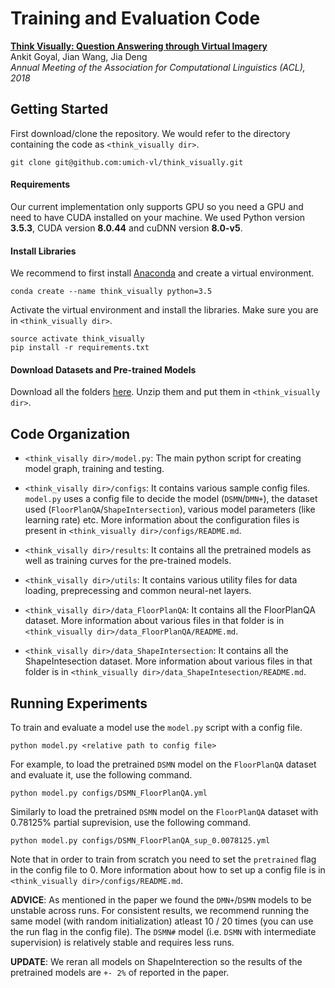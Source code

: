 # Training and Evaluation Code 

[**Think Visually: Question Answering through Virtual Imagery**](http://bit.ly/think_visually_paper)  
Ankit Goyal, Jian Wang, Jia Deng  
*Annual Meeting of the Association for Computational Linguistics (ACL), 2018*

## Getting Started

First download/clone the repository. We would refer to the directory containing the code as `<think_visually dir>`.

```
git clone git@github.com:umich-vl/think_visually.git
```

#### Requirements
Our current implementation only supports GPU so you need a GPU and need to have CUDA installed on your machine. We used Python version **3.5.3**, CUDA version **8.0.44** and cuDNN version **8.0-v5**.

#### Install Libraries
We recommend to first install [Anaconda](https://anaconda.org/) and create a virtual environment.
```
conda create --name think_visually python=3.5
```

Activate the virtual environment and install the libraries. Make sure you are in `<think_visually dir>`.
```
source activate think_visually
pip install -r requirements.txt
```

#### Download Datasets and Pre-trained Models
Download all the folders [here](http://bit.ly/think_visually_acl_2018). Unzip them and put them in `<think_visually dir>`.

## Code Organization

- `<think_visally dir>/model.py`: The main python script for creating model graph, training and testing.

- `<think_visally dir>/configs`: It contains various sample config files. `model.py` uses a config file to decide the model (`DSMN`/`DMN+`), the dataset used (`FloorPlanQA`/```ShapeIntersection```), various model parameters (like learning rate) etc. More information about the configuration files is present in `<think_visually dir>/configs/README.md`. 

- `<think_visally dir>/results`: It contains all the pretrained models as well as training curves for the pre-trained models.

- `<think_visally dir>/utils`: It contains various utility files for data loading, preprecessing and common neural-net layers.  

- `<think_visally dir>/data_FloorPlanQA`: It contains all the FloorPlanQA dataset. More information about various files in that folder is in `<think_visually dir>/data_FloorPlanQA/README.md`.

- `<think_visally dir>/data_ShapeIntersection`: It contains all the ShapeIntesection dataset. More information about various files in that folder is in `<think_visually dir>/data_ShapeIntesection/README.md`.

## Running Experiments

To train and evaluate a model use the `model.py` script with a config file.
```
python model.py <relative path to config file>
```

For example, to load the pretrained `DSMN` model on the `FloorPlanQA` dataset and evaluate it, use the following command.
```
python model.py configs/DSMN_FloorPlanQA.yml
```

Similarly to load the pretrained `DSMN` model on the `FloorPlanQA` dataset with 0.78125% partial suprevision, use the following command.
```
python model.py configs/DSMN_FloorPlanQA_sup_0.0078125.yml
```

Note that in order to train from scratch you need to set the `pretrained` flag in the config file to 0. More information about how to set up a config file is in `<think_visually dir>/configs/README.md`.

**ADVICE**: As mentioned in the paper we found the `DMN+`/`DSMN` models to be unstable across runs. For consistent results, we recommend running the same model (with random initialization) atleast 10 / 20 times (you can use the run flag in the config file). The `DSMN#` model (i.e. `DSMN` with intermediate supervision) is relatively stable and requires less runs.

**UPDATE**: We reran all models on ShapeInterection so the results of the pretrained models are `+- 2%` of reported in the paper.  
